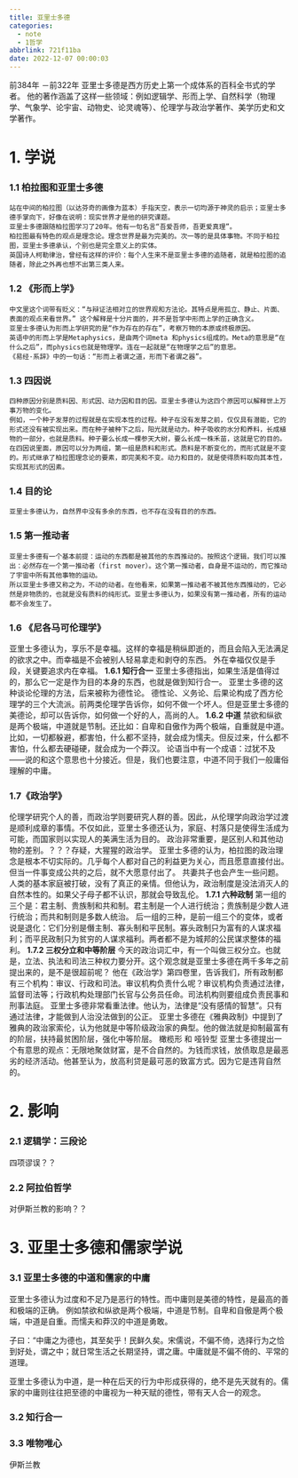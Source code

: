 ```yaml
---
title: 亚里士多德
categories:
  - note
  - 1哲学
abbrlink: 721f11ba
date: 2022-12-07 00:00:03
---
```


前384年 －前322年
亚里士多德是西方历史上第一个成体系的百科全书式的学者。
他的著作涵盖了这样一些领域：例如逻辑学、形而上学、自然科学（物理学、气象学、论宇宙、动物史、论灵魂等）、伦理学与政治学著作、美学历史和文学著作。
<!-- more -->

# 1. 学说

### 1.1  柏拉图和亚里士多德

```
站在中间的柏拉图（以达芬奇的画像为蓝本）手指天空，表示一切均源于神灵的启示；亚里士多德手掌向下，好像在说明：现实世界才是他的研究课题。
亚里士多德跟随柏拉图学习了20年。他有一句名言“吾爱吾师，吾更爱真理”。
柏拉图最有特色的观点是理念论。理念世界是最为完美的。次一等的是具体事物。不同于柏拉图，亚里士多德承认，个别也是完全意义上的实体。
英国诗人柯勒律治，曾经有这样的评价：每个人生来不是亚里士多德的追随者，就是柏拉图的追随者，除此之外再也想不出第三类人来。
```

### 1.2 《形而上学》

```
中文里这个词带有贬义：“与辩证法相对立的世界观和方法论。其特点是用孤立、静止、片面、表面的观点来看世界。” 这个解释是十分片面的，并不是哲学中形而上学的正确含义。
亚里士多德认为形而上学研究的是“作为存在的存在”，考察万物的本原或终极原因。
英语中的形而上学是Metaphysics，是由两个词meta 和physics组成的。Meta的意思是“在什么之后”，而physics也就是物理学。连在一起就是“在物理学之后”的意思。
《易经·系辞》中的一句话：“形而上者谓之道，形而下者谓之器”。
```

### 1.3 四因说

```
四种原因分别是质料因、形式因、动力因和目的因。亚里士多德认为这四个原因可以解释世上万事万物的变化。
例如，一个种子发芽的过程就是在实现本性的过程。种子在没有发芽之前，仅仅具有潜能，它的形式还没有被实现出来。而在种子被种下之后，阳光就是动力。种子吸收的水分和养料，长成植物的一部分，也就是质料。种子要么长成一棵参天大树，要么长成一株禾苗，这就是它的目的。
在四因说里面，原因可以分为两组，第一组是质料和形式。质料是不断变化的，而形式就是不变的。形式继承了柏拉图理念论的要素，即完美和不变。动力和目的，就是使得质料取向其本性，实现其形式的因素。
```

### 1.4 目的论

```
亚里士多德认为，自然界中没有多余的东西，也不存在没有目的的东西。
```

### 1.5 第一推动者

```
亚里士多德有一个基本前提：运动的东西都是被其他的东西推动的。按照这个逻辑，我们可以推出：必然存在一个第一推动者（first mover）。这个第一推动者，自身是不运动的，而它推动了宇宙中所有其他事物的运动。
所以亚里士多德又称之为，不动的动者。在他看来，如果第一推动者不被其他东西推动的，它必然是非物质的，也就是没有质料的纯形式。亚里士多德认为，如果没有第一推动者，所有的运动都不会发生了。
```

### 1.6 《尼各马可伦理学》

亚里士多德认为，享乐不是幸福。这样的幸福是稍纵即逝的，而且会陷入无法满足的欲求之中。而幸福是不会被别人轻易拿走和剥夺的东西。
外在幸福仅仅是手段，关键要追求内在幸福。
**1.6.1 知行合一**
亚里士多德指出，如果生活是值得过的，那么它一定是作为目的本身的东西，也就是做到知行合一。
亚里士多德的这种谈论伦理的方法，后来被称为德性论。
德性论、义务论、后果论构成了西方伦理学的三个大流派。前两类伦理学告诉你，如何不做一个坏人。但是亚里士多德的美德论，却可以告诉你，如何做一个好的人，高尚的人。
**1.6.2 中道**
禁欲和纵欲是两个极端，中道就是节制。还比如：自卑和自傲作为两个极端，自重就是中道。比如，一切都躲避，都害怕，什么都不坚持，就会成为懦夫。但反过来，什么都不害怕，什么都去硬碰硬，就会成为一个莽汉。
论语当中有一个成语：过犹不及——说的和这个意思也十分接近。但是，我们也要注意，中道不同于我们一般庸俗理解的中庸。

### 1.7《政治学》

伦理学研究个人的善，而政治学则要研究人群的善。因此，从伦理学向政治学过渡是顺利成章的事情。不仅如此，亚里士多德还认为，家庭、村落只是使得生活成为可能，而国家则以实现人的美满生活为目的。
政治非常重要，是区别人和其他动物的差别。？？？存疑，大猩猩的政治学。
亚里士多德的认为，柏拉图的政治理念是根本不切实际的。几乎每个人都对自己的利益更为关心，而且愿意直接付出。但当一件事变成公共的之后，就不大愿意付出了。
共妻共子也会产生一些问题。人类的基本家庭被打破，没有了真正的亲情。但他认为，政治制度是没法消灭人的自然本性的。如果父子母子都不认识，那就会导致乱伦。
**1.7.1 六种政制**
第一组的三个是：君主制、贵族制和共和制。君主制是一个人进行统治；贵族制是少数人进行统治；而共和制则是多数人统治。
后一组的三种，是前一组三个的变体，或者说是退化：它们分别是僭主制、寡头制和平民制。寡头政制只为富有的人谋求福利；而平民政制只为贫穷的人谋求福利。两者都不是为城邦的公民谋求整体的福利。
**1.7.2 三权分立和中等阶层**
今天的政治词汇中，有一个叫做三权分立。也就是，立法、执法和司法三种权力要分开。这个观念就是亚里士多德在两千多年之前提出来的，是不是很超前呢？
他在《政治学》第四卷里，告诉我们，所有政制都有三个机构：审议、行政和司法。审议机构负责什么呢？审议机构负责通过法律，监督司法等；行政机构处理部门长官与公务员任命。司法机构则要组成负责民事和刑事法庭。
亚里士多德非常看重法律。他认为，法律是“没有感情的智慧”。只有通过法律，才能做到人治没法做到的公正。
亚里士多德在《雅典政制》中提到了雅典的政治家索伦，认为他就是中等阶级政治家的典型。他的做法就是抑制最富有的阶层，扶持最贫困阶层，强化中等阶层。
橄榄形 和  哑铃型
亚里士多德提出一个有意思的观点：无限地聚敛财富，是不合自然的。为钱而求钱，放债取息是最恶劣的经济活动。他甚至认为，放高利贷是最可恶的致富方式。因为它是违背自然的。

# 2. 影响

### 2.1 逻辑学：三段论

四项谬误？？

### 2.2 阿拉伯哲学

对伊斯兰教的影响？？



# 3. 亚里士多德和儒家学说

### 3.1 亚里士多德的中道和儒家的中庸
亚里士多德认为过度和不足乃是恶行的特性。而中庸则是美德的特性，是最高的善和极端的正确。
例如禁欲和纵欲是两个极端，中道是节制。自卑和自傲是两个极端，中道是自重。而懦夫和莽汉的中道是勇敢。

子曰：“中庸之为德也，其至矣乎！民鲜久矣。宋儒说，不偏不倚，选择行为之恰到好处，谓之中；就日常生活之长期坚持，谓之庸。中庸就是不偏不倚的、平常的道理。

亚里士多德认为中道，是一种在后天的行为中形成获得的，绝不是先天就有的。儒家的中庸则往往把至德的中庸视为一种天赋的德性，带有天人合一的观念。

### 3.2 知行合一

### 3.3 唯物唯心

伊斯兰教
